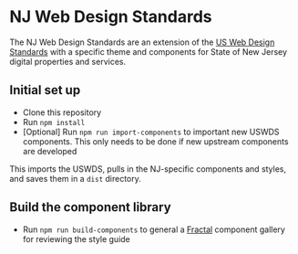 # NJ Web Design Standards

The NJ Web Design Standards are an extension of the [US Web Design Standards](https://github.com/uswds/uswds/) with a specific theme and components for State of New Jersey digital properties and services.

## Initial set up

* Clone this repository
* Run `npm install`
* [Optional] Run `npm run import-components` to important new USWDS components. This only needs to be done if new upstream components are developed

This imports the USWDS, pulls in the NJ-specific components and styles, and saves them in a `dist` directory.



## Build the component library

* Run `npm run build-components` to general a [Fractal]() component gallery for reviewing the style guide

